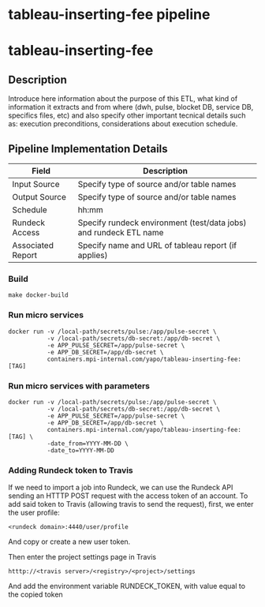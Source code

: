 # tableau-inserting-fee pipeline 

# tableau-inserting-fee

## Description

Introduce here information about the purpose of this ETL, what kind of information it extracts and from where (dwh, pulse, blocket DB, service DB, specifics files, etc) and also specify other important tecnical details such as: execution preconditions, considerations about execution schedule.

## Pipeline Implementation Details

|   Field           | Description                                                                |
|-------------------|----------------------------------------------------------------------------|
| Input Source      | Specify type of source and/or table names                                  |
| Output Source     | Specify type of source and/or table names                                  |
| Schedule          | hh:mm                                                                      |
| Rundeck Access    | Specify rundeck environment (test/data jobs) and rundeck ETL name          |
| Associated Report | Specify name and URL of tableau report (if applies)                        |


### Build
```
make docker-build
```

### Run micro services
```
docker run -v /local-path/secrets/pulse:/app/pulse-secret \
           -v /local-path/secrets/db-secret:/app/db-secret \
           -e APP_PULSE_SECRET=/app/pulse-secret \
           -e APP_DB_SECRET=/app/db-secret \
           containers.mpi-internal.com/yapo/tableau-inserting-fee:[TAG]
```

### Run micro services with parameters

```
docker run -v /local-path/secrets/pulse:/app/pulse-secret \
           -v /local-path/secrets/db-secret:/app/db-secret \
           -e APP_PULSE_SECRET=/app/pulse-secret \
           -e APP_DB_SECRET=/app/db-secret \
           containers.mpi-internal.com/yapo/tableau-inserting-fee:[TAG] \
           -date_from=YYYY-MM-DD \
           -date_to=YYYY-MM-DD
```

### Adding Rundeck token to Travis

If we need to import a job into Rundeck, we can use the Rundeck API
sending an HTTTP POST request with the access token of an account.
To add said token to Travis (allowing travis to send the request),
first, we enter the user profile:
```
<rundeck domain>:4440/user/profile
```
And copy or create a new user token.

Then enter the project settings page in Travis
```
htttp://<travis server>/<registry>/<project>/settings
```
And add the environment variable RUNDECK_TOKEN, with value equal
to the copied token